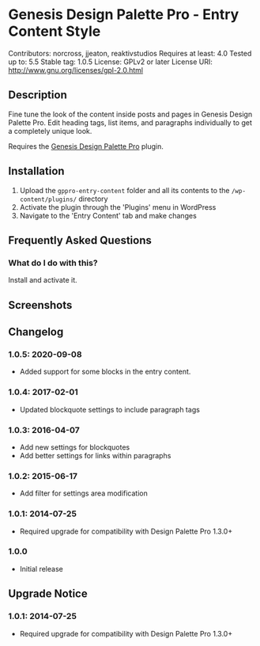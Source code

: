 # Genesis Design Palette Pro - Entry Content Style
Contributors: norcross, jjeaton, reaktivstudios
Requires at least: 4.0
Tested up to: 5.5
Stable tag: 1.0.5
License: GPLv2 or later
License URI: http://www.gnu.org/licenses/gpl-2.0.html

## Description

Fine tune the look of the content inside posts and pages in Genesis Design Palette Pro. Edit heading tags, list items, and paragraphs individually to get a completely unique look.

Requires the [Genesis Design Palette Pro](https://genesisdesignpro.com/ "Genesis Design Palette Pro") plugin.


## Installation
1. Upload the `gppro-entry-content` folder and all its contents to the `/wp-content/plugins/` directory
1. Activate the plugin through the 'Plugins' menu in WordPress
1. Navigate to the 'Entry Content' tab and make changes

## Frequently Asked Questions

### What do I do with this?

Install and activate it.

## Screenshots

## Changelog

### 1.0.5: 2020-09-08

* Added support for some blocks in the entry content.

### 1.0.4: 2017-02-01

* Updated blockquote settings to include paragraph tags

### 1.0.3: 2016-04-07

* Add new settings for blockquotes
* Add better settings for links within paragraphs

### 1.0.2: 2015-06-17

* Add filter for settings area modification

### 1.0.1: 2014-07-25

* Required upgrade for compatibility with Design Palette Pro 1.3.0+

### 1.0.0

* Initial release

## Upgrade Notice

### 1.0.1: 2014-07-25

* Required upgrade for compatibility with Design Palette Pro 1.3.0+